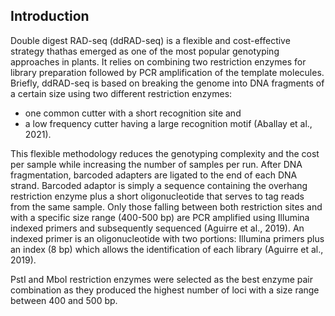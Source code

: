 
## Introduction

Double digest RAD-seq (ddRAD-seq) is a flexible and cost-effective strategy thathas emerged as one of the most popular genotyping approaches in plants. It relies on combining two restriction enzymes for library preparation followed by PCR amplification of the template molecules. Briefly, ddRAD-seq is based on breaking the genome into DNA fragments of a certain size using two different restriction enzymes:
  - one common cutter with a short recognition site and
  - a low frequency cutter having a large recognition motif (Aballay et al., 2021). 

This flexible methodology reduces the genotyping complexity and the cost per sample while increasing the number of samples per run. After DNA fragmentation, barcoded adapters are ligated to the end of each DNA strand. Barcoded adaptor is simply a sequence containing the overhang restriction enzyme plus a short oligonucleotide that serves to tag reads from the same sample. Only those falling between both restriction sites and with a specific size range (400-500 bp) are PCR amplified using Illumina indexed primers and subsequently sequenced (Aguirre et al., 2019). An indexed primer is an oligonucleotide with two portions: Illumina primers plus an index (8 bp) which allows the identification of each library (Aguirre et al., 2019).

PstI and MboI restriction enzymes were selected as the best enzyme pair combination
as they produced the highest number of loci with a size range between 400 and 500 bp.
